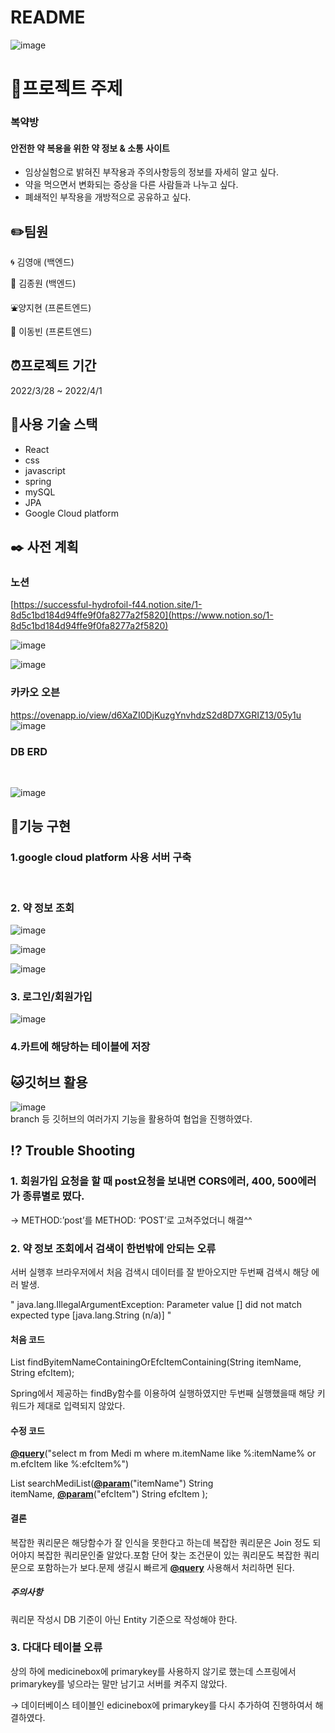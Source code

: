 # README
![image](https://user-images.githubusercontent.com/97663140/161197133-fb470543-0ce9-4fb4-8479-a125896ec91b.png)

# :pill:프로젝트 주제
### 복약방
#### 안전한 약 복용을 위한 약 정보 & 소통 사이트

- 임상실험으로 밝혀진 부작용과 주의사항등의 정보를 자세히 알고 싶다.
- 약을 먹으면서 변화되는 증상을 다른 사람들과 나누고 싶다.
- 폐쇄적인 부작용을 개방적으로 공유하고 싶다.

## :pencil2:팀원

:cyclone: 김영애 (백엔드)

:ocean: 김종원 (백엔드)

:fountain:양지현 (프론트엔드)

:runner: 이동빈 (프론트엔드)

## :alarm_clock:프로젝트 기간

2022/3/28 ~ 2022/4/1

## :hammer:사용 기술 스택

- React
- css
- javascript
- spring
- mySQL
- JPA
- Google Cloud platform

## :black_nib: 사전 계획

### 노션

[https://successful-hydrofoil-f44.notion.site/1-8d5c1bd184d94ffe9f0fa8277a2f5820](https://www.notion.so/1-8d5c1bd184d94ffe9f0fa8277a2f5820)

![image](https://user-images.githubusercontent.com/97663140/161192927-eb0d2bbe-0362-46f2-89fa-938f0500f53f.png)

![image](https://user-images.githubusercontent.com/97663140/161193088-e2a8a2ff-7450-4cf2-a370-64694d8da45d.png)
<br/>
### 카카오 오븐

https://ovenapp.io/view/d6XaZI0DjKuzgYnvhdzS2d8D7XGRIZ13/05y1u
![image](https://user-images.githubusercontent.com/97663140/161193184-93ec8d21-2f4a-4e57-ac97-98de5f02d6a0.png)
### DB ERD 
<br/>

![image](https://user-images.githubusercontent.com/97663140/161201645-3cb195b0-6330-43cc-aa46-2949d36ac5c3.png)

## :gem:기능 구현

### 1.google cloud platform 사용 서버 구축 
 <br/>
 
### 2. 약 정보 조회

 ![image](https://user-images.githubusercontent.com/97663140/161197447-60320d7a-0c8e-4cee-95a6-46f5a9c1b783.png)
 
 ![image](https://user-images.githubusercontent.com/97663140/161197505-fbae5f70-8a91-4c5c-9d0a-86bd767b88a3.png)
 
 ![image](https://user-images.githubusercontent.com/97663140/161197580-92fd3918-7e29-4efa-a67f-39fcd33654ad.png)
 
### 3. 로그인/회원가입  
 ![image](https://user-images.githubusercontent.com/97663140/161198755-6ab8c4f6-8a3e-4f2c-aa4d-254a4d08b67e.png)
### 4.카트에 해당하는 테이블에 저장 

## :cat:깃허브 활용
![image](https://user-images.githubusercontent.com/97663140/161192761-d8c9f2c5-fb58-4e7f-9f69-4a5aa57ccf51.png)
<br/>
branch 등 깃허브의 여러가지 기능을 활용하여 협업을 진행하였다. 

## :interrobang: Trouble Shooting

### 1. 회원가입 요청을 할 때 post요청을 보내면 CORS에러, 400, 500에러가 종류별로 떴다. 

→ METHOD:’post’를 METHOD: ‘POST’로 고쳐주었더니 해결^^

### 2. 약 정보 조회에서 검색이 한번밖에 안되는 오류

서버 실행후 브라우저에서 처음 검색시 데이터를 잘 받아오지만 두번째 검색시 해당 에러 발생.

" java.lang.IllegalArgumentException: Parameter value [] did not match expected type [java.lang.String (n/a)] "

#### 처음 코드

List findByitemNameContainingOrEfcItemContaining(String itemName, String efcItem);

Spring에서 제공하는 findBy함수를 이용하여 실행하였지만 두번째 실행했을때 해당 키워드가 제대로 입력되지 않았다.

#### 수정 코드

**[@query](https://github.com/query)**("select m from Medi m where m.itemName like %:itemName% or m.efcItem like %:efcItem%")

List searchMediList(**[@param](https://github.com/param)**("itemName") String itemName, **[@param](https://github.com/param)**("efcItem") String efcItem );

#### 결론
복잡한 쿼리문은 해당함수가 잘 인식을 못한다고 하는데 복잡한 쿼리문은 Join 정도 되어야지 복잡한 쿼리문인줄 알았다.포함 단어 찾는 조건문이 있는 쿼리문도 복잡한 쿼리문으로 포함하는가 보다.문제 생길시 빠르게 **[@query](https://github.com/query)** 사용해서 처리하면 된다.

##### 주의사항<br/>
쿼리문 작성시 DB 기준이 아닌 Entity 기준으로 작성해야 한다.

### 3. 다대다 테이블 오류

상의 하에 medicinebox에 primarykey를 사용하지 않기로 했는데 스프링에서 primarykey를 넣으라는 말만 남기고 서버를 켜주지 않았다. 

→ 데이터베이스 테이블인 edicinebox에 primarykey를 다시 추가하여 진행하여서 해결하였다.
